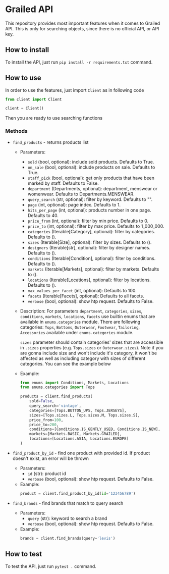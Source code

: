 # Grailed API

This repository provides most important features when it comes to Grailed API.
This is only for searching objects, since there is no official API, or API key.

## How to install

To install the API, just run `pip install -r requirements.txt` command.

## How to use

In order to use the features, just import `Client` as in following code

```python
from client import Client

client = Client()
```

Then you are ready to use searching functions


### Methods

- `find_products` - returns products list
    - Parameters:
        - `sold` (bool, optional): include sold products. Defaults to True.
        - `on_sale` (bool, optional): include products on sale. Defaults to True.
        - `staff_pick` (bool, optional): get only products that have been marked by staff. Defaults to False.
        - `department` (Departments, optional): department, menswear or womenwear. Defaults to Departments.MENSWEAR.
        - `query_search` (str, optional): filter by keyword. Defaults to "".
        - `page` (int, optional): page index. Defaults to 1.
        - `hits_per_page` (int, optional): products number in one page. Defaults to 40.
        - `price_from` (int, optional): filter by min price. Defaults to 0.
        - `price_to` (int, optional): filter by max price. Defaults to 1_000_000.
        - `categories` (Iterable[Category], optional): filter by categories. Defaults to ().
        - `sizes` (Iterable[Size], optional): filter by sizes. Defaults to ().
        - `designers` (Iterable[str], optional): filter by designer names. Defaults to ().
        - `conditions` (Iterable[Condition], optional): filter by conditions. Defaults to ().
        - `markets` (Iterable[Markets], optional): filter by markets. Defaults to ().
        - `locations` (Iterable[Locations], optional): filter by locations. Defaults to ().
        - `max_values_per_facet` (int, optional): Defaults to 100.
        - `facets` (Iterable[Facets], optional): Defaults to all facets.
        - `verbose` (bool, optional): show htp request. Defaults to False.
    - Description:
        For parameters `department`, `categories`, `sizes`, `conditions`, `markets`, `locations`, `facets` use builtin enums that are available in `enums.categories` module. There are following categories: `Tops`, `Bottoms`, `Outerwear`, `Footwear`, `Tailoring`, `Accessories` available under `enums.categories` module.

        `sizes` parameter should contain categories' sizes that are accessible in `.sizes` properties (e.g. `Tops.sizes` or `Outerwear.sizes`). Note if you are gonna include size and won't include it's category, it won't be affected as well as including category with sizes of different categories. You can see the example below
    - Example:
        ```python
        from enums import Conditions, Markets, Locations
        from enums.categories import Tops

        products = client.find_products(
            sold=False,
            query_search='vintage',
            categories=[Tops.BUTTON_UPS, Tops.JERSEYS],
            sizes=[Tops.sizes.L, Tops.sizes.M, Tops.sizes.S],
            price_from=100,
            price_to=200,
            conditions=[Conditions.IS_GENTLY_USED, Conditions.IS_NEW],
            markets=[Markets.BASIC, Markets.GRAILED],
            locations=[Locations.ASIA, Locations.EUROPE]
        )
        ```


- `find_product_by_id` - find one product with provided id. If product doesn't exist, an error will be thrown
    - Parameters:
        - `id` (str): product id
        - `verbose` (bool, optional): show htp request. Defaults to False.
    - Example:
        ```python
        product = client.find_product_by_id(id='123456789')
        ```

- `find_brands` - find brands that match to query search
    - Parameters:
        - `query` (str): keyword to search a brand
        - `verbose` (bool, optional): show htp request. Defaults to False.
    - Example:
        ```python
        brands = client.find_brands(query='levis')
        ```

## How to test

To test the API, just run `pytest .` command.